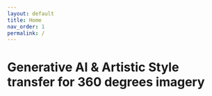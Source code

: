 ```yaml
---
layout: default
title: Home
nav_order: 1
permalink: /
---
```


# Generative AI & Artistic Style transfer for 360 degrees imagery
